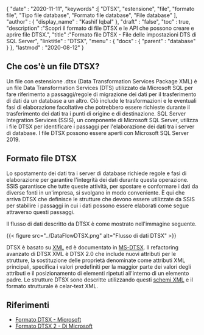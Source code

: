 {
  "date" : "2020-11-11",
  "keywords" :[ "DTSX", "estensione", "file", "formato file", "Tipo file database", "Formato file database", "File database" ],
  "author" : {
    "display_name" : "Kashif Iqbal"
},
  "draft" : "false",
  "toc" : true,
  "description" :"Scopri il formato di file DTSX e le API che possono creare e aprire file DTSX.",
  "title" :"Formato file DTSX - File delle impostazioni DTS di SQL Server",
  "linktitle" : "DTSX",
  "menu" : {
    "docs" : {
      "parent" : "database"
}
},
  "lastmod" : "2020-08-12"
}

## Che cos'è un file DTSX?

Un file con estensione .dtsx (Data Transformation Services Package XML) è un file Data Transformation Services (DTS) utilizzato da Microsoft SQL per fare riferimento a passaggi/regole di migrazione dei dati per il trasferimento di dati da un database a un altro. Ciò include le trasformazioni e le eventuali fasi di elaborazione facoltative che potrebbero essere richieste durante il trasferimento dei dati tra i punti di origine e di destinazione. SQL Server Integration Services (SSIS), un componente di Microsoft SQL Server, utilizza i file DTSX per identificare i passaggi per l'elaborazione dei dati tra i server di database. I file DTSX possono essere aperti con Microsoft SQL Server 2019.

## Formato file DTSX

Lo spostamento dei dati tra i server di database richiede regole e fasi di elaborazione per garantire l'integrità dei dati durante questa operazione. SSIS garantisce che tutte queste attività, per spostare e conformare i dati da diverse fonti in un'impresa, si svolgano in modo conveniente. È qui che arriva DTSX che definisce le strutture che devono essere utilizzate da SSIS per stabilire i passaggi in cui i dati possono essere elaborati come segue attraverso questi passaggi.

Il flusso di dati descritto da DTSX è come mostrato nell'immagine seguente.

{{< figure src="../DataFlowDTSX.png" alt="Flusso di dati DTSX" >}}

DTSX è basato su [XML](/it/web/xml/) ed è documentato in [MS-DTSX](https://learn.microsoft.com/en-us/openspecs/sql_data_portability/ms-dtsx/235600e9-0c13-4b5b-a388-aa3c65aec1dd). Il refactoring avanzato di DTSX XML è DTSX 2.0 che include nuovi attributi per le strutture, la sostituzione delle proprietà denominate come attributi XML principali, specifica i valori predefiniti per la maggior parte dei valori degli attributi e il posizionamento di elementi ripetuti all'interno di un elemento padre. Le strutture DTSX sono descritte utilizzando questi [schemi XML](https://learn.microsoft.com/en-us/openspecs/sql_data_portability/ms-dtsx/e5095968-26ea-4824-a717-153ccee642dc) e il formato strutturale è celar-text XML.

## Riferimenti

* [Formato DTSX - Microsoft](https://learn.microsoft.com/en-us/openspecs/sql_data_portability/ms-dtsx/235600e9-0c13-4b5b-a388-aa3c65aec1dd)
* [Formato DTSX 2 - Di Microsoft](https://learn.microsoft.com/en-us/openspecs/sql_data_portability/ms-dtsx2/fb216aa4-62ab-41c8-a6d5-5b1002739d21)


